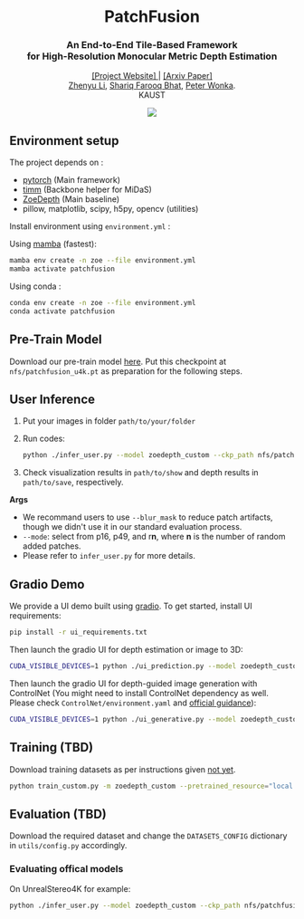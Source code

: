 <div align="center">
<h1>PatchFusion </h1>
<h3>An End-to-End Tile-Based Framework <br> for High-Resolution Monocular Metric Depth Estimation</h3>

<a href="https://zhyever.github.io/patchfusion/">[Project Website] </a> | <a href="">[Arxiv Paper] </a>
<br><a href="https://zhyever.github.io/">Zhenyu Li</a>, <a href="https://shariqfarooq123.github.io/">Shariq Farooq Bhat</a>, <a href="https://peterwonka.net/">Peter Wonka</a>. 
<br>KAUST

<center>
<img src='https://github.com/zhyever/zhyever.github.io/blob/main/patchfusion/images/interactive/showcase.gif?raw=true'>
</center>

</div>

## **Environment setup**
The project depends on :
- [pytorch](https://pytorch.org/) (Main framework)
- [timm](https://timm.fast.ai/)  (Backbone helper for MiDaS)
- [ZoeDepth](https://github.com/isl-org/ZoeDepth) (Main baseline)
- pillow, matplotlib, scipy, h5py, opencv (utilities)

Install environment using `environment.yml` : 

Using [mamba](https://github.com/mamba-org/mamba) (fastest):
```bash
mamba env create -n zoe --file environment.yml
mamba activate patchfusion
```
Using conda : 

```bash
conda env create -n zoe --file environment.yml
conda activate patchfusion
```

## **Pre-Train Model**
Download our pre-train model [here](xxx). Put this checkpoint at ``nfs/patchfusion_u4k.pt`` as preparation for the following steps.


## **User Inference**

1. Put your images in folder ``path/to/your/folder``

2. Run codes:
    ```bash
    python ./infer_user.py --model zoedepth_custom --ckp_path nfs/patchfusion_u4k.pt --model_cfg_path ./zoedepth/models/zoedepth_custom/configs/config_zoedepth_patchfusion.json --rgb_dir path/to/your/folder --show --show_path path/to/show --save --save_path path/to/save --mode r128 --boundary 0 --blur_mask
    ```

3. Check visualization results in ``path/to/show`` and depth results in ``path/to/save``, respectively.

**Args**
- We recommand users to use ``--blur_mask`` to reduce patch artifacts, though we didn't use it in our standard evaluation process.
- ``--mode``: select from p16, p49, and r**n**, where **n** is the number of random added patches.
- Please refer to ``infer_user.py`` for more details.

## **Gradio Demo**
We provide a UI demo built using [gradio](https://gradio.app/). To get started, install UI requirements:
```bash
pip install -r ui_requirements.txt
```
Then launch the gradio UI for depth estimation or image to 3D:
```bash
CUDA_VISIBLE_DEVICES=1 python ./ui_prediction.py --model zoedepth_custom --ckp_path nfs/patchfusion_u4k.pt --model_cfg_path ./zoedepth/models/zoedepth_custom/configs/config_zoedepth_patchfusion.json
```

Then launch the gradio UI for depth-guided image generation with ControlNet (You might need to install ControlNet dependency as well. Please check ``ControlNet/environment.yaml`` and [official guidance](https://github.com/lllyasviel/ControlNet/tree/main)):
```bash
CUDA_VISIBLE_DEVICES=1 python ./ui_generative.py --model zoedepth_custom --ckp_path nfs/patchfusion_u4k.pt --model_cfg_path ./zoedepth/models/zoedepth_custom/configs/config_zoedepth_patchfusion.json
```

## **Training (TBD)**
Download training datasets as per instructions given [not yet]().

```bash
python train_custom.py -m zoedepth_custom --pretrained_resource="local::./nfs/monodepth3_checkpoints/secstage_ZoeDepthCustomcustom_05-Oct_13-48-0af640f85777_latest.pt" --coarse_model_path="local::./nfs/monodepth3_checkpoints/firsttage_ZoeDepthCustomcustom_05-Oct_12-32-aaad025b3845_latest.pt" --fine_model_path="local::./nfs/monodepth3_checkpoints/secstage_ZoeDepthCustomcustom_05-Oct_13-48-0af640f85777_latest.pt" -d u4k --model_cfg_path ./zoedepth/models/zoedepth_custom/configs/config_zoedepth_patchfusion_finetune.json --wandb_start aaa_base_unet_longer --debug
```

## **Evaluation (TBD)**
Download the required dataset and change the `DATASETS_CONFIG` dictionary in `utils/config.py` accordingly. 
### Evaluating offical models
On UnrealStereo4K for example:

```bash
python ./infer_user.py --model zoedepth_custom --ckp_path nfs/patchfusion_u4k.pt --model_cfg_path ./zoedepth/models/zoedepth_custom/configs/config_zoedepth_patchfusion.json --rgb_dir nfs/images --show_path nfs/results_show --show --mode r128 (TBD)
```


